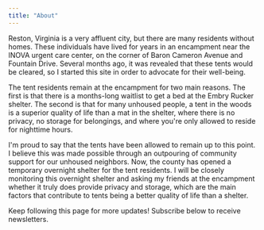 ```yaml
---
title: "About"
---
```


Reston, Virginia is a very affluent city, but there are many residents without homes. These individuals have lived for years in an encampment near the INOVA urgent care center, on the corner of Baron Cameron Avenue and Fountain Drive. Several months ago, it was revealed that these tents would be cleared, so I started this site in order to advocate for their well-being.

The tent residents remain at the encampment for two main reasons. The first is that there is a months-long waitlist to get a bed at the Embry Rucker shelter. The second is that for many unhoused people, a tent in the woods is a superior quality of life than a mat in the shelter, where there is no privacy, no storage for belongings, and where you're only allowed to reside for nighttime hours.

I'm proud to say that the tents have been allowed to remain up to this point.  I believe this was made possible through an outpouring of community support for our unhoused neighbors. Now, the county has opened a temporary overnight shelter for the tent residents. I will be closely monitoring this overnight shelter and asking my friends at the encampment whether it truly does provide privacy and storage, which are the main factors that contribute to tents being a better quality of life than a shelter.

Keep following this page for more updates! Subscribe below to receive newsletters.